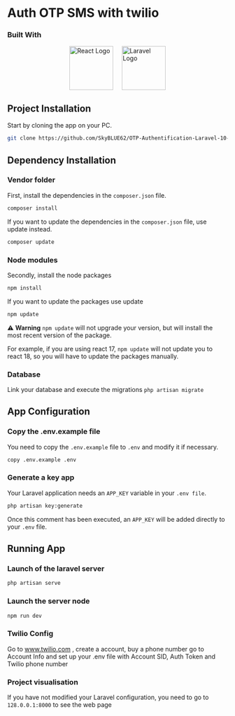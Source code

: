 # Auth OTP SMS with twilio
### Built With

<div style="display: flex; flex-direction: row; justify-content: center; align-items: center;">
    <img src="https://upload.wikimedia.org/wikipedia/commons/a/a7/React-icon.svg" alt="React Logo" style="width: 100px; margin-right: 20px;">
    <img src="https://upload.wikimedia.org/wikipedia/commons/thumb/9/9a/Laravel.svg/200px-Laravel.svg.png" alt="Laravel Logo" style="width: 100px;">
</div>



## Project Installation
Start by cloning the app on your PC.
```bash
git clone https://github.com/SkyBLUE62/OTP-Authentification-Laravel-10-ReactJS.git
```
## Dependency Installation
### Vendor folder
First, install the dependencies in the ```composer.json``` file.
```bash
composer install
```
If you want to update the dependencies in the ```composer.json``` file, use update instead.
```bash
composer update
```
### Node modules
Secondly, install the node packages 
```bash
npm install
```
If you want to update the packages use update
```bash
npm update
```
⚠️ **Warning**
```npm update``` will not upgrade your version, but will install the most recent version of the package.

For example, if you are using react 17, ```npm update``` will not update you to react 18, so you will have to update the packages manually.

### Database
Link your database and execute the migrations
```php artisan migrate```


## App Configuration
### Copy the .env.example file
You need to copy the ```.env.example``` file to ```.env``` and modify it if necessary.
```bash
copy .env.example .env
```
### Generate a key app
Your Laravel application needs an ```APP_KEY``` variable in your ```.env file```.
```bash
php artisan key:generate
```
Once this comment has been executed, an ```APP_KEY``` will be added directly to your ```.env``` file.

## Running App
### Launch of the laravel server
```bash
php artisan serve
```
### Launch the server node 
```bash
npm run dev
```

### Twilio Config

Go to www.twilio.com , create a account, buy a phone number go to Account Info and set up your .env file with Account SID, Auth Token and Twilio phone number

### Project visualisation 

If you have not modified your Laravel configuration, you need to go to ```128.0.0.1:8000``` to see the web page



